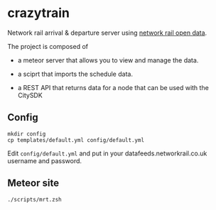 crazytrain
==========

Network rail arrival &amp; departure server using
[network rail open data](http://datafeeds.networkrail.co.uk).


The project is composed of

- a meteor server that allows you to view and manage the data.

- a sciprt that imports the schedule data.

- a REST API that returns data for a node that can be used with the CitySDK

Config
------

    mkdir config
    cp templates/default.yml config/default.yml

Edit `config/default.yml` and put in your datafeeds.networkrail.co.uk username
and password.

Meteor site
-----------

    ./scripts/mrt.zsh





